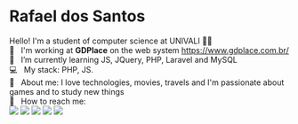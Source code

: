 # Rafael dos Santos

Hello! I'm a student of computer science at UNIVALI 👨‍💻
<br/>
:rocket:  &nbsp; I'm working at **GDPlace** on the web system https://www.gdplace.com.br/
<br/> :purple_heart: &nbsp; I’m currently learning JS, JQuery, PHP, Laravel and MySQL
<br/> :computer: &nbsp; My stack: PHP, JS.
<br/> 💬  &nbsp; About me: I love technologies, movies, travels and I'm passionate about games and to study new things
<br/>:email: &nbsp; How to reach me:<br>
<a href="https://www.linkedin.com/in/rafael-dos-santos-6133ab1a0/" target="_blank"><img src="https://img.shields.io/badge/-LinkedIn-%230077B5?style=for-the-badge&logo=linkedin&logoColor=white" target="_blank"></a>
<a href="https://www.facebook.com/rafaelds1997/" target="_blank"><img src="https://img.shields.io/badge/Facebook-1877F2?style=for-the-badge&logo=facebook&logoColor=white" target="_blank"></a>
<a href="https://www.instagram.com/rafaelst1997/" target="_blank"><img src="https://img.shields.io/badge/Instagram-E4405F?style=for-the-badge&logo=instagram&logoColor=white" target="_blank"></a>
<a href="https://twitter.com/Rafaels1997_" target="_blank"><img src="https://img.shields.io/badge/Twitter-1DA1F2?style=for-the-badge&logo=twitter&logoColor=white" target="_blank"></a>
<a href="mailto:rafaels1997@live.com" target="_blank"><img src="https://img.shields.io/badge/Microsoft_Outlook-0078D4?style=for-the-badge&logo=microsoft-outlook&logoColor=white"></a>
